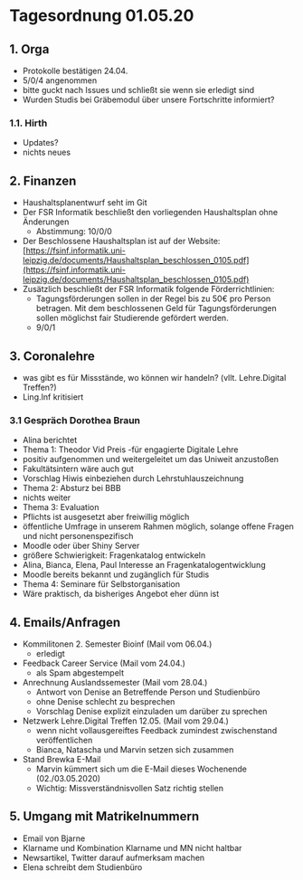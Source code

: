---
---

# Tagesordnung 01.05.20

## 1. Orga

- Protokolle bestätigen 24.04.
- 5/0/4 angenommen
- bitte guckt nach Issues und schließt sie wenn sie erledigt sind
- Wurden Studis bei Gräbemodul über unsere Fortschritte informiert?

### 1.1. Hirth

- Updates?
- nichts neues

## 2. Finanzen

- Haushaltsplanentwurf seht im Git
- Der FSR Informatik beschließt den vorliegenden Haushaltsplan ohne Änderungen
  - Abstimmung: 10/0/0
- Der Beschlossene Haushaltsplan ist auf der Website: [https://fsinf.informatik.uni-leipzig.de/documents/Haushaltsplan_beschlossen_0105.pdf](https://fsinf.informatik.uni-leipzig.de/documents/Haushaltsplan_beschlossen_0105.pdf)
- Zusätzlich beschließt der FSR Informatik folgende Förderrichtlinien:
  - Tagungsförderungen sollen in der Regel bis zu 50€ pro Person betragen. Mit dem beschlossenen Geld für Tagungsförderungen sollen möglichst fair Studierende gefördert werden.
  - 9/0/1

## 3. Coronalehre

- was gibt es für Missstände, wo können wir handeln? (vllt. Lehre.Digital Treffen?)
- Ling.Inf kritisiert

### 3.1 Gespräch Dorothea Braun

- Alina berichtet
- Thema 1: Theodor Vid Preis -für engagierte Digitale Lehre
- positiv aufgenommen und weitergeleitet um das Uniweit anzustoßen
- Fakultätsintern wäre auch gut
- Vorschlag Hiwis einbeziehen durch Lehrstuhlauszeichnung
- Thema 2: Absturz bei BBB
- nichts weiter
- Thema 3: Evaluation
- Pflichts ist ausgesetzt aber freiwillig möglich
- öffentliche Umfrage in unserem Rahmen möglich, solange offene Fragen und nicht personenspezifisch
- Moodle oder über Shiny Server
- größere Schwierigkeit: Fragenkatalog entwickeln
- Alina, Bianca, Elena, Paul Interesse an Fragenkatalogentwicklung
- Moodle bereits bekannt und zugänglich für Studis
- Thema 4: Seminare für Selbstorganisation
- Wäre praktisch, da bisheriges Angebot eher dünn ist

## 4. Emails/Anfragen

- Kommilitonen 2. Semester Bioinf (Mail vom 06.04.)
  - erledigt
- Feedback Career Service (Mail vom 24.04.)
  - als Spam abgestempelt
- Anrechnung Auslandssemester (Mail vom 28.04.)
  - Antwort von Denise an Betreffende Person und Studienbüro
  - ohne Denise schlecht zu besprechen
  - Vorschlag Denise explizit einzuladen um darüber zu sprechen
- Netzwerk Lehre.Digital Treffen 12.05. (Mail vom 29.04.)
  - wenn nicht vollausgereiftes Feedback zumindest zwischenstand veröffentlichen
  - Bianca, Natascha und Marvin setzen sich zusammen
- Stand Brewka E-Mail
  - Marvin kümmert sich um die E-Mail dieses Wochenende (02./03.05.2020)
  - Wichtig: Missverständnisvollen Satz richtig stellen

## 5. Umgang mit Matrikelnummern

- Email von Bjarne
- Klarname und Kombination Klarname und MN nicht haltbar
- Newsartikel, Twitter darauf aufmerksam machen
- Elena schreibt dem Studienbüro
